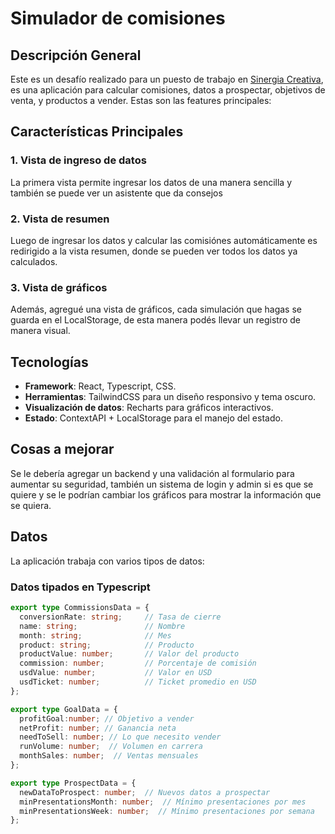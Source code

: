 # Simulador de comisiones

## Descripción General

Este es un desafío realizado para un puesto de trabajo en [Sinergia Creativa](https://sinergiacreativa.casa/), es una aplicación para calcular comisiones, datos a prospectar, objetivos de venta, y productos a vender. Estas son las features principales:

## Características Principales

### 1. Vista de ingreso de datos

La primera vista permite ingresar los datos de una manera sencilla y también se puede ver un asistente que da consejos

### 2. Vista de resumen

Luego de ingresar los datos y calcular las comisiónes automáticamente es redirigido a la vista resumen, donde se pueden ver todos los datos ya calculados.

### 3. Vista de gráficos

Además, agregué una vista de gráficos, cada simulación que hagas se guarda en el LocalStorage, de esta manera podés llevar un registro de manera visual.


## Tecnologías
- **Framework**: React, Typescript, CSS.
- **Herramientas**: TailwindCSS para un diseño responsivo y tema oscuro.
- **Visualización de datos**: Recharts para gráficos interactivos.
- **Estado**: ContextAPI + LocalStorage para el manejo del estado.

## Cosas a mejorar

Se le debería agregar un backend y una validación al formulario para aumentar su seguridad, también un sistema de login y admin si es que se quiere y se le podrían cambiar los gráficos para mostrar la información que se quiera.


## Datos

La aplicación trabaja con varios tipos de datos:

### Datos tipados en Typescript
```typescript
export type CommissionsData = {
  conversionRate: string;     // Tasa de cierre
  name: string;               // Nombre
  month: string;              // Mes
  product: string;            // Producto
  productValue: number;       // Valor del producto
  commission: number;         // Porcentaje de comisión
  usdValue: number;           // Valor en USD
  usdTicket: number;          // Ticket promedio en USD
};

export type GoalData = {
  profitGoal:number; // Objetivo a vender
  netProfit: number; // Ganancia neta
  needToSell: number; // Lo que necesito vender
  runVolume: number;  // Volumen en carrera
  monthSales: number;  // Ventas mensuales
};

export type ProspectData = {
  newDataToProspect: number;  // Nuevos datos a prospectar
  minPresentationsMonth: number;  // Mínimo presentaciones por mes
  minPresentationsWeek: number;  // Mínimo presentaciones por semana
};

```
